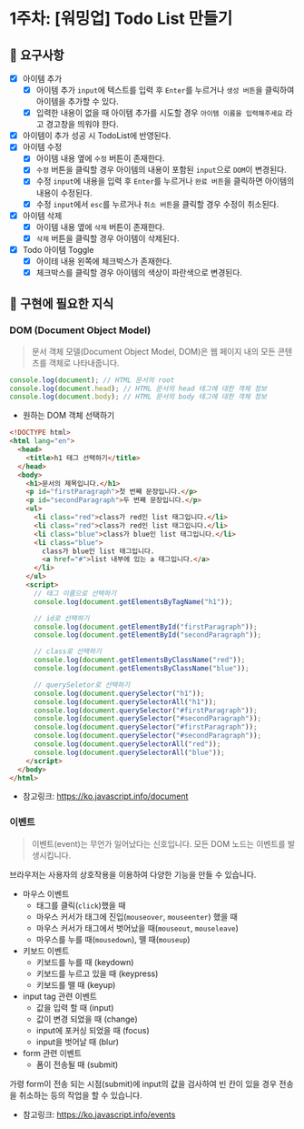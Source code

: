 # 1주차: [워밍업] Todo List 만들기

## 📣 요구사항

- [x] 아이템 추가
  - [x] 아이템 추가 `input`에 텍스트를 입력 후 `Enter`를 누르거나 `생성 버튼`을 클릭하여 아이템을 추가할 수 있다.
  - [x] 입력한 내용이 없을 때 아이템 추가를 시도할 경우 `아이템 이름을 입력해주세요` 라고 경고창을 띄워야 한다.
- [x] 아이템이 추가 성공 시 TodoList에 반영된다.
- [x] 아이템 수정
  - [x] 아이템 내용 옆에 `수정` 버튼이 존재한다.
  - [x] `수정` 버튼을 클릭할 경우 아이템의 내용이 포함된 `input`으로 `DOM`이 변경된다.
  - [x] 수정 `input`에 내용을 입력 후 `Enter`를 누르거나 `완료 버튼`을 클릭하면 아이템의 내용이 수정된다.
  - [X] 수정 `input`에서 `esc`를 누르거나 `취소 버튼`을 클릭할 경우 수정이 취소된다.
- [x] 아이템 삭제
  - [x] 아이템 내용 옆에 `삭제` 버튼이 존재한다.
  - [x] `삭제` 버튼을 클릭할 경우 아이템이 삭제된다.
- [x] Todo 아이템 Toggle
  - [x] 아이테 내용 왼쪽에 체크박스가 존재한다.
  - [x] 체크박스를 클릭할 경우 아이템의 색상이 파란색으로 변경된다.

## 👀 구현에 필요한 지식

### DOM (Document Object Model)

> 문서 객체 모델(Document Object Model, DOM)은 웹 페이지 내의 모든 콘텐츠를 객체로 나타내줍니다.

```js
console.log(document); // HTML 문서의 root
console.log(document.head); // HTML 문서의 head 태그에 대한 객체 정보
console.log(document.body); // HTML 문서의 body 태그에 대한 객체 정보
```

- 원하는 DOM 객체 선택하기

```html
<!DOCTYPE html>
<html lang="en">
  <head>
    <title>h1 태그 선택하기</title>
  </head>
  <body>
    <h1>문서의 제목입니다.</h1>
    <p id="firstParagraph">첫 번째 문장입니다.</p>
    <p id="secondParagraph">두 번째 문장입니다.</p>
    <ul>
      <li class="red">class가 red인 list 태그입니다.</li>
      <li class="red">class가 red인 list 태그입니다.</li>
      <li class="blue">class가 blue인 list 태그입니다.</li>
      <li class="blue">
        class가 blue인 list 태그입니다.
        <a href="#">list 내부에 있는 a 태그입니다.</a>
      </li>
    </ul>
    <script>
      // 태그 이름으로 선택하기
      console.log(document.getElementsByTagName("h1"));

      // id로 선택하기
      console.log(document.getElementById("firstParagraph"));
      console.log(document.getElementById("secondParagraph"));

      // class로 선택하기
      console.log(document.getElementsByClassName("red"));
      console.log(document.getElementsByClassName("blue"));

      // querySeletor로 선택하기
      console.log(document.querySelector("h1"));
      console.log(document.querySelectorAll("h1"));
      console.log(document.querySelector("#firstParagraph"));
      console.log(document.querySelector("#secondParagraph"));
      console.log(document.querySelector("#firstParagraph"));
      console.log(document.querySelector("#secondParagraph"));
      console.log(document.querySelectorAll("red"));
      console.log(document.querySelectorAll("blue"));
    </script>
  </body>
</html>
```

- 참고링크: https://ko.javascript.info/document

### 이벤트

> 이벤트(event)는 무언가 일어났다는 신호입니다. 모든 DOM 노드는 이벤트를 발생시킵니다.

브라우저는 사용자의 상호작용을 이용하여 다양한 기능을 만들 수 있습니다.

- 마우스 이벤트
  - 태그를 클릭(`click`)했을 때
  - 마우스 커서가 태그에 진입(`mouseover`, `mouseenter`) 했을 때
  - 마우스 커서가 태그에서 벗어났을 때(`mouseout`, `mouseleave`)
  - 마우스를 누를 때(`mousedown`), 뗄 때(`mouseup`)
- 키보드 이벤트
  - 키보드를 누를 때 (keydown)
  - 키보드를 누르고 있을 때 (keypress)
  - 키보드를 뗄 때 (keyup)
- input tag 관련 이벤트
  - 값을 입력 할 때 (input)
  - 값이 변경 되었을 때 (change)
  - input에 포커싱 되었을 때 (focus)
  - input을 벗어날 때 (blur)
- form 관련 이벤트
  - 폼이 전송될 때 (submit)

가령 form이 전송 되는 시점(submit)에 input의 값을 검사하여 빈 칸이 있을 경우 전송을 취소하는 등의 작업을 할 수 있습니다.

- 참고링크: https://ko.javascript.info/events
